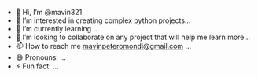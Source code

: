 - 👋 Hi, I’m @mavin321
- 👀 I’m interested in creating complex python projects...
- 🌱 I’m currently learning ...
- 💞️ I’m looking to collaborate on any project that will help me learn more...
- 📫 How to reach me mavinpeteromondi@gmail.com ...
- 😄 Pronouns: ...
- ⚡ Fun fact: ...

<!---
mavin321/mavin321 is a ✨ special ✨ repository because its `README.md` (this file) appears on your GitHub profile.
You can click the Preview link to take a look at your changes.
--->
